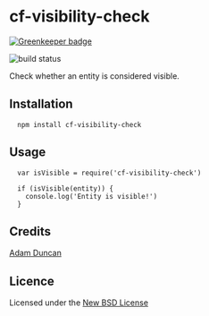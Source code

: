 # cf-visibility-check

[![Greenkeeper badge](https://badges.greenkeeper.io/clocklimited/cf-visibility-check.svg)](https://greenkeeper.io/)

![build status](https://goo.gl/1l8CNJ)

Check whether an entity is considered visible.

## Installation

      npm install cf-visibility-check

## Usage

      var isVisible = require('cf-visibility-check')

      if (isVisible(entity)) {
        console.log('Entity is visible!')
      }

## Credits
[Adam Duncan](https://github.com/microadam/)

## Licence
Licensed under the [New BSD License](http://opensource.org/licenses/bsd-license.php)
